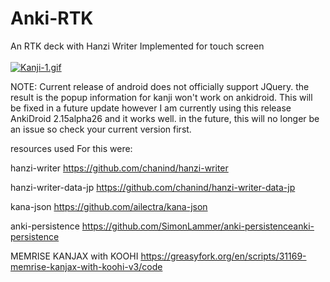 # Anki-RTK
An RTK deck with Hanzi Writer Implemented for touch screen
<br><br>
<a href="https://gifyu.com/image/Fw3B"><img src="https://s4.gifyu.com/images/Kanji-1.gif" alt="Kanji-1.gif" border="0" /></a>

NOTE: Current release of android does not officially support JQuery. the result is the popup information for kanji won't work on ankidroid. This will be fixed in a future update however I am currently using this release AnkiDroid 2.15alpha26 and it works well. in the future, this will no longer be an issue so check your current version first. 

resources used For this were:

hanzi-writer
https://github.com/chanind/hanzi-writer

hanzi-writer-data-jp
https://github.com/chanind/hanzi-writer-data-jp

kana-json
https://github.com/ailectra/kana-json

anki-persistence
https://github.com/SimonLammer/anki-persistenceanki-persistence

MEMRISE KANJAX with KOOHI
https://greasyfork.org/en/scripts/31169-memrise-kanjax-with-koohi-v3/code
